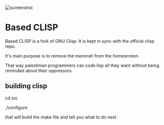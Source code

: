 ![screenshot](https://bae.st/media/ba3401f01d101396eef755291d1a0cb400795daded3cc7f08687c47590f5dfdf.png?name=sneed.png)
# Based CLISP

Based CLISP is a fork of GNU Clisp. It is kept in sync with the official clisp repo.

It's main purpose is to remove the menorah from the homescreen.

That way palestinian programmers can code lisp all they want without being reminded about their oppressors. 

## building clisp

cd src

./configure

that will build the make file and tell you what to do next
